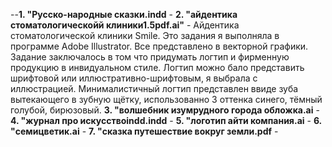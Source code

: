 --**1. "Русско-народные сказки.indd** - 
    **2. "айдентика стоматологическойй клиники1.5pdf.ai"** - Айдентика стоматологической клиники Smile. Это задания я выполняла в программе Adobe Illustrator. Все представлено в векторной графики. Задание заключалось в том что придумать логтип и фирменную продукцию в инвидуальном стиле.
Логтип можно бало представить шрифтовой или иллюстративно-шрифтовым, я выбрала с иллюстрацией. Минималистичный логтип представлен ввиде зуба вытекающего в зубную щётку, использованно 3 оттенка синего, тёмный голубой, бирюзовый.
    **3. "волшебник изумрудного города обложка.ai** -
**4. "журнал про искусствоindd.indd** -
**5. "логотип айти компания.ai** -
**6. "семицветик.ai** -
**7. "сказка путешествие вокруг земли.pdf** -
